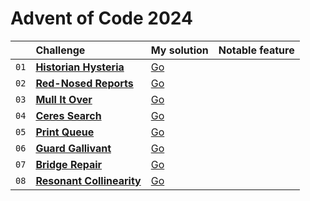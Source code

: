 # Advent of Code 2024

|      | Challenge                                                        | My solution                                                       | Notable feature |
| :--  | :--                                                              | :--                                                               | :--             |
| `01` | [**Historian Hysteria**](https://adventofcode.com/2024/day/1)    | [Go](https://github.com/sidmund/aoc-2024/blob/main/day01/main.go) |                 |
| `02` | [**Red-Nosed Reports**](https://adventofcode.com/2024/day/2)     | [Go](https://github.com/sidmund/aoc-2024/blob/main/day02/main.go) |                 |
| `03` | [**Mull It Over**](https://adventofcode.com/2024/day/3)          | [Go](https://github.com/sidmund/aoc-2024/blob/main/day03/main.go) |                 |
| `04` | [**Ceres Search**](https://adventofcode.com/2024/day/4)          | [Go](https://github.com/sidmund/aoc-2024/blob/main/day04/main.go) |                 |
| `05` | [**Print Queue**](https://adventofcode.com/2024/day/5)           | [Go](https://github.com/sidmund/aoc-2024/blob/main/day05/main.go) |                 |
| `06` | [**Guard Gallivant**](https://adventofcode.com/2024/day/6)       | [Go](https://github.com/sidmund/aoc-2024/blob/main/day06/main.go) |                 |
| `07` | [**Bridge Repair**](https://adventofcode.com/2024/day/7)         | [Go](https://github.com/sidmund/aoc-2024/blob/main/day07/main.go) |                 |
| `08` | [**Resonant Collinearity**](https://adventofcode.com/2024/day/8) | [Go](https://github.com/sidmund/aoc-2024/blob/main/day08/main.go) |                 |

